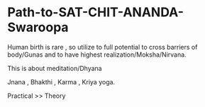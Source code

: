 # Path-to-SAT-CHIT-ANANDA-Swaroopa
Human birth is rare , so utilize to full potential to cross barriers of body/Gunas and to have highest realization/Moksha/Nirvana.

This is about meditation/Dhyana

Jnana , Bhakthi , Karma , Kriya yoga.

Practical >> Theory

